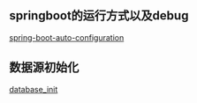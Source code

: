 ## springboot的运行方式以及debug
[spring-boot-auto-configuration](https://www.springboottutorial.com/spring-boot-auto-configuration)


## 数据源初始化
[database_init](https://docs.spring.io/spring-boot/docs/current/reference/html/howto.html#howto-database-initialization)
